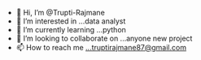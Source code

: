 - 👋 Hi, I’m @Trupti-Rajmane
- 👀 I’m interested in ...data analyst
- 🌱 I’m currently learning ...python
- 💞️ I’m looking to collaborate on ...anyone new project
- 📫 How to reach me ...truptirajmane87@gmail.com

<!---
Trupti-Rajmane/Trupti-Rajmane is a ✨ special ✨ repository because its `README.md` (this file) appears on your GitHub profile.
You can click the Preview link to take a look at your changes.
--->
